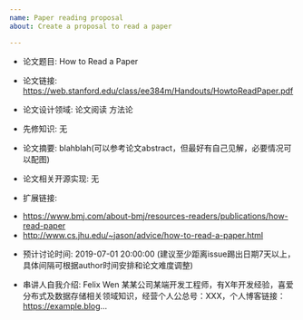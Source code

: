 ```yaml
---
name: Paper reading proposal
about: Create a proposal to read a paper

---
```


* 论文题目: How to Read a Paper
* 论文链接: https://web.stanford.edu/class/ee384m/Handouts/HowtoReadPaper.pdf

* 论文设计领域: 论文阅读 方法论
* 先修知识: 无
* 论文摘要: blahblah(可以参考论文abstract，但最好有自己见解，必要情况可以配图)
* 论文相关开源实现: 无
* 扩展链接: 
- https://www.bmj.com/about-bmj/resources-readers/publications/how-read-paper
- http://www.cs.jhu.edu/~jason/advice/how-to-read-a-paper.html

* 预计讨论时间: 2019-07-01 20:00:00 (建议至少距离issue踢出日期7天以上，具体间隔可根据author时间安排和论文难度调整)

* 串讲人自我介绍: Felix Wen 某某公司某端开发工程师，有X年开发经验，喜爱分布式及数据存储相关领域知识，经营个人公总号：XXX，个人博客链接：https://example.blog... 
